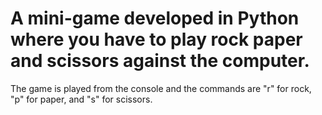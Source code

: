 # A mini-game developed in Python where you have to play rock paper and scissors against the computer. 
The game is played from the console and the commands are "r" for rock, "p" for paper, and "s" for scissors.
